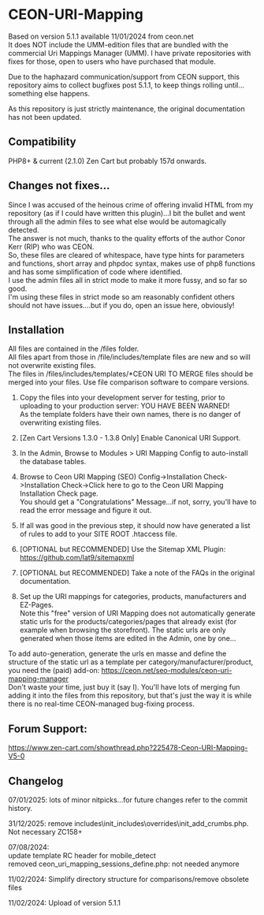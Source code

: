# CEON-URI-Mapping

Based on version 5.1.1 available 11/01/2024 from ceon.net  
It does NOT include the UMM-edition files that are bundled with the commercial Uri Mappings Manager (UMM). I have private repositories with fixes for those, open to users who have purchased that module.

Due to the haphazard communication/support from CEON support, this repository aims to collect bugfixes post 5.1.1, to keep things rolling until... something else happens.

As this repository is just strictly maintenance, the original documentation has not been updated.

## Compatibility
PHP8+ & current (2.1.0) Zen Cart but probably 157d onwards.

## Changes not fixes...
Since I was accused of the heinous crime of offering invalid HTML from my repository (as if I could have written this plugin)...I bit the bullet and went through all the admin files to see what else would be automagically detected.  
The answer is not much, thanks to the quality efforts of the author Conor Kerr (RIP) who was CEON.  
So, these files are cleared of whitespace, have type hints for parameters and functions, short array and phpdoc syntax, makes use of php8 functions and has some simplification of code where identified.  
I use the admin files all in strict mode  to make it more fussy, and so far so good.  
I'm using these files in strict mode so am reasonably confident others should not have issues....but if you do, open an issue here, obviously!

## Installation
All files are contained in the /files folder.  
All files apart from those in /file/includes/template files are new and so will not overwrite existing files.  
The files in /files/includes/templates/*CEON URI TO MERGE files should be merged into your files. Use file comparison software to compare versions.


1. Copy the files into your development server for testing, prior to uploading to your production server: YOU HAVE BEEN WARNED!  
As the template folders have their own names, there is no danger of overwriting existing files.

1. [Zen Cart Versions 1.3.0 - 1.3.8 Only] Enable Canonical URI Support.

1. In the Admin, Browse to Modules > URI Mapping Config to auto-install the database tables. 

1. Browse to Ceon URI Mapping (SEO) Config->Installation Check->Installation Check->Click here to go to the Ceon URI Mapping Installation Check page.  
You should get a "Congratulations" Message...if not, sorry, you'll have to read the error message and figure it out.

1. If all was good in the previous step, it should now have generated a list of rules to add to your SITE ROOT .htaccess file.  

1. [OPTIONAL but RECOMMENDED] Use the Sitemap XML Plugin: https://github.com/lat9/sitemapxml

1. [OPTIONAL but RECOMMENDED] Take a note of the FAQs in the original documentation.

1. Set up the URI mappings for categories, products, manufacturers and EZ-Pages.  
Note this "free" version of URI Mapping does not automatically generate static urls for the products/categories/pages that already exist (for example when browsing the storefront). The static urls are only generated when those items are edited in the Admin, one by one...

To add auto-generation, generate the urls en masse and define the structure of the static url as a template per category/manufacturer/product, you need the (paid) add-on: https://ceon.net/seo-modules/ceon-uri-mapping-manager  
Don't waste your time, just buy it (say I). You'll have lots of merging fun adding it into the files from this repository, but that's just the way it is while there is no real-time CEON-managed bug-fixing process.

## Forum Support:
https://www.zen-cart.com/showthread.php?225478-Ceon-URI-Mapping-V5-0

## Changelog
07/01/2025: lots of minor nitpicks...for future changes refer to the commit history.

31/12/2025: remove includes\init_includes\overrides\init_add_crumbs.php. Not necessary ZC158+

07/08/2024:  
update template RC header for mobile_detect  
removed ceon_uri_mapping_sessions_define.php: not needed anymore

11/02/2024: Simplify directory structure for comparisons/remove obsolete files

11/02/2024: Upload of version 5.1.1
